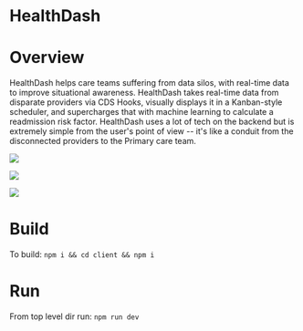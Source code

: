 # HealthDash

# Overview
HealthDash helps care teams suffering from data silos, with real-time data to improve situational awareness. HealthDash takes real-time data from disparate providers via CDS Hooks, visually displays it in a Kanban-style scheduler, and supercharges that with machine learning to calculate a readmission risk factor. HealthDash uses a lot of tech on the backend but is extremely simple from the user's point of view -- it's like a conduit from the disconnected providers to the Primary care team.

![](https://imgur.com/pqonpWi.png)

![](https://imgur.com/1NLXDis.png)

![](https://imgur.com/4ACI0Xc.png)

# Build
To build:
`npm i && cd client && npm i`

# Run
From top level dir run:
`npm run dev`
